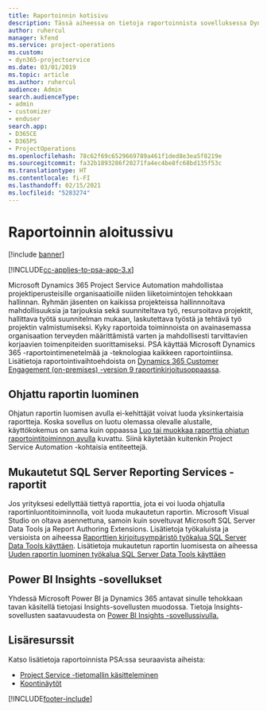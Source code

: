 ```yaml
---
title: Raportoinnin kotisivu
description: Tässä aiheessa on tietoja raportoinnista sovelluksessa Dynamics 365 Project Service Automation.
author: ruhercul
manager: kfend
ms.service: project-operations
ms.custom:
- dyn365-projectservice
ms.date: 03/01/2019
ms.topic: article
ms.author: ruhercul
audience: Admin
search.audienceType:
- admin
- customizer
- enduser
search.app:
- D365CE
- D365PS
- ProjectOperations
ms.openlocfilehash: 78c62f69c6529669789a461f1ded8e3ea5f8219e
ms.sourcegitcommit: fa32b1893286f20271fa4ec4be8fc68bd135f53c
ms.translationtype: HT
ms.contentlocale: fi-FI
ms.lasthandoff: 02/15/2021
ms.locfileid: "5283274"
---
```

# <a name="reporting-home-page"></a>Raportoinnin aloitussivu

[!include [banner](../includes/psa-now-project-operations.md)]

[!INCLUDE[cc-applies-to-psa-app-3.x](../includes/cc-applies-to-psa-app-3x.md)]

Microsoft Dynamics 365 Project Service Automation mahdollistaa projektiperusteisille organisaatioille niiden liiketoimintojen tehokkaan hallinnan. Ryhmän jäsenten on kaikissa projekteissa hallinnnoitava mahdollisuuksia ja tarjouksia sekä suunniteltava työ, resursoitava projektit, hallittava työtä suunnitelman mukaan, laskutettava työstä ja tehtävä työ projektin valmistumiseksi. Kyky raportoida toiminnoista on avainasemassa organisaation terveyden määrittämistä varten ja mahdollisesti tarvittavien korjaavien toimenpiteiden suorittamiseksi. PSA käyttää Microsoft Dynamics 365 -raportointimenetelmää ja -teknologiaa kaikkeen raportointiinsa. Lisätietoja raportointivaihtoehdoista on [Dynamics 365 Customer Engagement (on-premises) -version 9 raportinkirjoitusoppaassa](https://docs.microsoft.com/dynamics365/customerengagement/on-premises/analytics/reporting-analytics-with-dynamics-365).

## <a name="report-wizard"></a>Ohjattu raportin luominen

Ohjatun raportin luomisen avulla ei-kehittäjät voivat luoda yksinkertaisia raportteja. Koska sovellus on luotu olemassa olevalle alustalle, käyttökokemus on sama kuin oppaassa [Luo tai muokkaa raporttia ohjatun raportointitoiminnon avulla](https://docs.microsoft.com/dynamics365/customerengagement/on-premises/basics/create-edit-copy-report-wizard) kuvattu. Siinä käytetään kuitenkin Project Service Automation -kohtaisia entiteettejä.

## <a name="custom-sql-server-reporting-services-reports"></a>Mukautetut SQL Server Reporting Services -raportit

Jos yrityksesi edellyttää tiettyä raporttia, jota ei voi luoda ohjatulla raportinluontitoiminnolla, voit luoda mukautetun raportin. Microsoft Visual Studio on oltava asennettuna, samoin kuin soveltuvat Microsoft SQL Server Data Tools ja Report Authoring Extensions. Lisätietoja työkaluista ja versioista on aiheessa [Raporttien kirjoitusympäristö työkalua SQL Server Data Tools käyttäen](https://docs.microsoft.com/dynamics365/customerengagement/on-premises/analytics/report-writing-environment-using-sql-server-data-tools). Lisätietoja mukautetun raportin luomisesta on aiheessa [Uuden raportin luominen työkalua SQL Server Data Tools käyttäen](https://docs.microsoft.com/dynamics365/customerengagement/on-premises/analytics/create-a-new-report-using-sql-server-data-tools)

## <a name="power-bi-insights-apps"></a>Power BI Insights -sovellukset

Yhdessä Microsoft Power BI ja Dynamics 365 antavat sinulle tehokkaan tavan käsitellä tietojasi Insights-sovellusten muodossa. Tietoja Insights-sovellusten saatavuudesta on [Power BI Insights -sovellussivulla.](https://powerbi.microsoft.com/power-bi-insights-apps/)


## <a name="additional-resources"></a>Lisäresurssit
Katso lisätietoja raportoinnista PSA:ssa seuraavista aiheista:

- [Project Service -tietomallin käsitteleminen](reports-working-project-service-data-model.md)
- [Koontinäytöt](reports-dashboards.md)



[!INCLUDE[footer-include](../includes/footer-banner.md)]